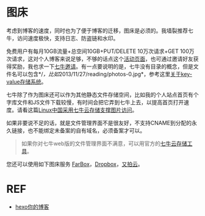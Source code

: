 # 图床

考虑到博客的速度，同时也为了便于博客的迁移，图床是必须的。我墙裂推荐七牛，访问速度极快，支持日志、防盗链和水印。

免费用户有每月10GB流量+总空间10GB+PUT/DELETE 10万次请求+GET 100万次请求，这对个人博客来说足够，不够的话点这个[活动页面](http://ibruce.info/2013/11/22/hexo-your-blog/)，也可通过邀请好友获得奖励，我也求一下[七牛邀请](http://portal.qiniu.com/signup?code=3lqr4z3p7clea)。有一点要说明的是，七牛没有目录的概念，但是文件名可以包含*/*，比如*2013/11/27/reading/photos-0.jpg*，参考这里[关于key-value存储系统](http://kb.qiniu.com/key-value-system)。

七牛除了作为图床还可以作为其他静态文件存储空间，比如我的个人站点首页有个字库文件和JS文件下载较慢，有时间会把它弄到七牛上去，以提高首页打开速度。请看这篇[Linux中国采用七牛云存储支撑图片访问](http://linux.cn/thread/11986/1/1)。

如果非要说不足的话，就是文件管理界面不是很友好，不支持CNAME到分配的永久链接，也不能绑定未备案的自有域名，必须备案才可以。

> 如果你对七牛web版的文件管理界面不满意，可以用官方的[七牛云存储工具](http://docs.qiniu.com/tools/v6/index.html)。

您还可以使用如下图床服务 [FarBox](http://www.farbox.com/)，[Dropbox](http://www.dropbox.com/)，[又拍云](http://www.upyun.com/)。





# REF

* [hexo你的博客](http://ibruce.info/2013/11/22/hexo-your-blog/)